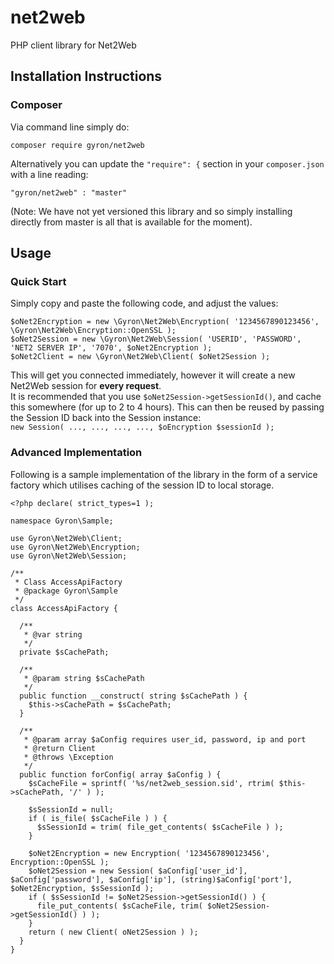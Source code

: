# net2web
PHP client library for Net2Web


## Installation Instructions
### Composer
Via command line simply do:  
```
composer require gyron/net2web
```

Alternatively you can update the `"require": {` section in your `composer.json` with a line reading:
```
"gyron/net2web" : "master"
```
(Note: We have not yet versioned this library and so simply installing directly from master is all that is available for the moment).

## Usage
### Quick Start
Simply copy and paste the following code, and adjust the values:
```
$oNet2Encryption = new \Gyron\Net2Web\Encryption( '1234567890123456', \Gyron\Net2Web\Encryption::OpenSSL );
$oNet2Session = new \Gyron\Net2Web\Session( 'USERID', 'PASSWORD', 'NET2 SERVER IP', '7070', $oNet2Encryption );
$oNet2Client = new \Gyron\Net2Web\Client( $oNet2Session );
```
  
This will get you connected immediately, however it will create a new Net2Web session for **every request**.  
It is recommended that you use `$oNet2Session->getSessionId()`, and cache this somewhere (for up to 2 to 4 hours). This can then be reused by passing the Session ID back into the Session instance:  
`new Session( ..., ..., ..., ..., $oEncryption $sessionId );`

### Advanced Implementation
Following is a sample implementation of the library in the form of a service factory which utilises caching of the session ID to local storage.
```
<?php declare( strict_types=1 );

namespace Gyron\Sample;

use Gyron\Net2Web\Client;
use Gyron\Net2Web\Encryption;
use Gyron\Net2Web\Session;

/**
 * Class AccessApiFactory
 * @package Gyron\Sample
 */
class AccessApiFactory {

  /**
   * @var string
   */
  private $sCachePath;

  /**
   * @param string $sCachePath
   */
  public function __construct( string $sCachePath ) {
    $this->sCachePath = $sCachePath;
  }

  /**
   * @param array $aConfig requires user_id, password, ip and port
   * @return Client
   * @throws \Exception
   */
  public function forConfig( array $aConfig ) {
    $sCacheFile = sprintf( '%s/net2web_session.sid', rtrim( $this->sCachePath, '/' ) );

    $sSessionId = null;
    if ( is_file( $sCacheFile ) ) {
      $sSessionId = trim( file_get_contents( $sCacheFile ) );
    }
        
    $oNet2Encryption = new Encryption( '1234567890123456', Encryption::OpenSSL );
    $oNet2Session = new Session( $aConfig['user_id'], $aConfig['password'], $aConfig['ip'], (string)$aConfig['port'], $oNet2Encryption, $sSessionId );
    if ( $sSessionId != $oNet2Session->getSessionId() ) {
      file_put_contents( $sCacheFile, trim( $oNet2Session->getSessionId() ) );
    }
    return ( new Client( oNet2Session ) );
  }
}
```
